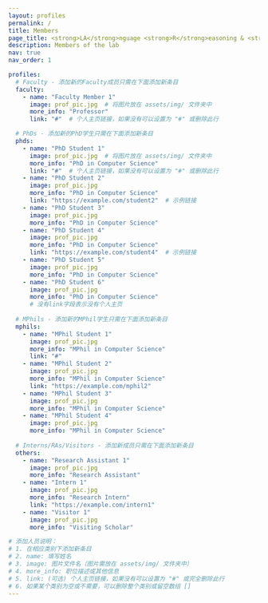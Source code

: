 ```yaml
---
layout: profiles
permalink: /
title: Members
page_title: <strong>LA</strong>nguage <strong>R</strong>easoning & <strong>K</strong>nowledge Lab
description: Members of the lab
nav: true
nav_order: 1

profiles:
  # Faculty - 添加新的Faculty成员只需在下面添加新条目
  faculty:
    - name: "Faculty Member 1"
      image: prof_pic.jpg  # 将图片放在 assets/img/ 文件夹中
      more_info: "Professor"
      link: "#"  # 个人主页链接，如果没有可以设置为 "#" 或删除此行

  # PhDs - 添加新的PhD学生只需在下面添加新条目
  phds:
    - name: "PhD Student 1"
      image: prof_pic.jpg  # 将图片放在 assets/img/ 文件夹中
      more_info: "PhD in Computer Science"
      link: "#"  # 个人主页链接，如果没有可以设置为 "#" 或删除此行
    - name: "PhD Student 2" 
      image: prof_pic.jpg
      more_info: "PhD in Computer Science"
      link: "https://example.com/student2"  # 示例链接
    - name: "PhD Student 3"
      image: prof_pic.jpg
      more_info: "PhD in Computer Science"
    - name: "PhD Student 4" 
      image: prof_pic.jpg
      more_info: "PhD in Computer Science"
      link: "https://example.com/student4"  # 示例链接
    - name: "PhD Student 5"
      image: prof_pic.jpg
      more_info: "PhD in Computer Science"
    - name: "PhD Student 6"
      image: prof_pic.jpg
      more_info: "PhD in Computer Science"
      # 没有link字段表示没有个人主页
  
  # MPhils - 添加新的MPhil学生只需在下面添加新条目  
  mphils:
    - name: "MPhil Student 1"
      image: prof_pic.jpg
      more_info: "MPhil in Computer Science"
      link: "#"
    - name: "MPhil Student 2"
      image: prof_pic.jpg
      more_info: "MPhil in Computer Science"
      link: "https://example.com/mphil2"
    - name: "MPhil Student 3"
      image: prof_pic.jpg
      more_info: "MPhil in Computer Science"
    - name: "MPhil Student 4"
      image: prof_pic.jpg
      more_info: "MPhil in Computer Science"
  
  # Interns/RAs/Visitors - 添加新成员只需在下面添加新条目
  others:
    - name: "Research Assistant 1"
      image: prof_pic.jpg
      more_info: "Research Assistant"
    - name: "Intern 1"
      image: prof_pic.jpg
      more_info: "Research Intern"
      link: "https://example.com/intern1"
    - name: "Visitor 1"
      image: prof_pic.jpg
      more_info: "Visiting Scholar"

# 添加人员说明：
# 1. 在相应类别下添加新条目
# 2. name: 填写姓名
# 3. image: 图片文件名（图片需放在 assets/img/ 文件夹中）
# 4. more_info: 职位描述或其他信息
# 5. link: (可选) 个人主页链接，如果没有可以设置为 "#" 或完全删除此行
# 6. 如果某个类别为空或不需要，可以删除整个类别或留空数组 []
---
```

